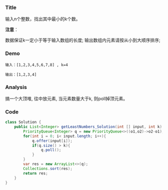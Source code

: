 ###   Title
输入n个整数，找出其中最小的k个数。

**注意**：

数据保证k一定小于等于输入数组的长度;
输出数组内元素请按从小到大顺序排序;
###   Demo
```
输入：[1,2,3,4,5,6,7,8] , k=4

输出：[1,2,3,4]
```
###   Analysis
搞一个大顶堆, 往中放元素, 当元素数量大于k, 则poll掉顶元素。
###   Code

```java
class Solution {
    public List<Integer> getLeastNumbers_Solution(int [] input, int k) {
        PriorityQueue<Integer> q = new PriorityQueue<>((o1,o2)->o2-o1);
        for(int i = 0; i< input.length; i++){
            q.offer(input[i]);
            if(q.size() > k){
                q.poll();
            }
        }
        var res = new ArrayList<>(q);
        Collections.sort(res);
        return res;
    }
}
```

